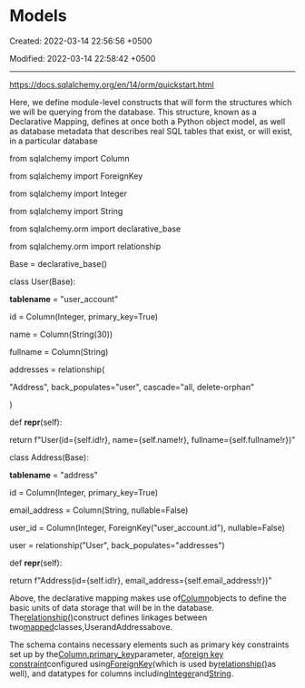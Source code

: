 # Models

Created: 2022-03-14 22:56:56 +0500

Modified: 2022-03-14 22:58:42 +0500

---

<https://docs.sqlalchemy.org/en/14/orm/quickstart.html>

Here, we define module-level constructs that will form the structures which we will be querying from the database. This structure, known as a Declarative Mapping, defines at once both a Python object model, as well as database metadata that describes real SQL tables that exist, or will exist, in a particular database

from sqlalchemy import Column

from sqlalchemy import ForeignKey

from sqlalchemy import Integer

from sqlalchemy import String

from sqlalchemy.orm import declarative_base

from sqlalchemy.orm import relationship

Base = declarative_base()



class User(Base):

__tablename__ = "user_account"

id = Column(Integer, primary_key=True)

name = Column(String(30))

fullname = Column(String)

addresses = relationship(

"Address", back_populates="user", cascade="all, delete-orphan"

)

def __repr__(self):

return f"User(id={self.id!r}, name={self.name!r}, fullname={self.fullname!r})"



class Address(Base):

__tablename__ = "address"

id = Column(Integer, primary_key=True)

email_address = Column(String, nullable=False)

user_id = Column(Integer, ForeignKey("user_account.id"), nullable=False)

user = relationship("User", back_populates="addresses")

def __repr__(self):

return f"Address(id={self.id!r}, email_address={self.email_address!r})"

Above, the declarative mapping makes use of[Column](https://docs.sqlalchemy.org/en/14/core/metadata.html#sqlalchemy.schema.Column)objects to define the basic units of data storage that will be in the database. The[relationship()](https://docs.sqlalchemy.org/en/14/orm/relationship_api.html#sqlalchemy.orm.relationship)construct defines linkages between two[mapped](https://docs.sqlalchemy.org/en/14/glossary.html#term-mapped)classes,UserandAddressabove.

The schema contains necessary elements such as primary key constraints set up by the[Column.primary_key](https://docs.sqlalchemy.org/en/14/core/metadata.html#sqlalchemy.schema.Column.params.primary_key)parameter, a[foreign key constraint](https://docs.sqlalchemy.org/en/14/glossary.html#term-foreign-key-constraint)configured using[ForeignKey](https://docs.sqlalchemy.org/en/14/core/constraints.html#sqlalchemy.schema.ForeignKey)(which is used by[relationship()](https://docs.sqlalchemy.org/en/14/orm/relationship_api.html#sqlalchemy.orm.relationship)as well), and datatypes for columns including[Integer](https://docs.sqlalchemy.org/en/14/core/type_basics.html#sqlalchemy.types.Integer)and[String](https://docs.sqlalchemy.org/en/14/core/type_basics.html#sqlalchemy.types.String).
